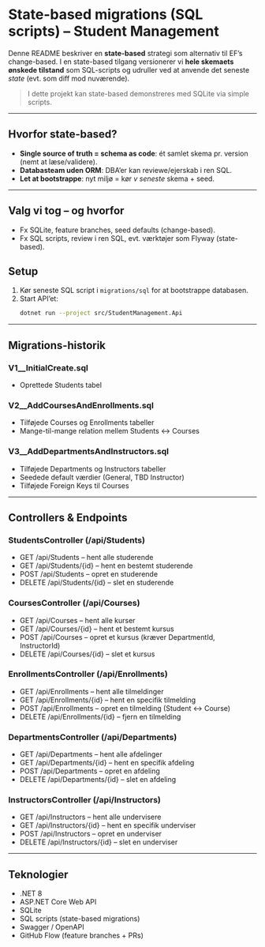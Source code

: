 ﻿# State-based migrations (SQL scripts) – Student Management

Denne README beskriver en **state-based** strategi som alternativ til EF’s change-based.
I en state-based tilgang versionerer vi **hele skemaets ønskede tilstand** som SQL-scripts og udruller ved at anvende det seneste *state* (evt. som diff mod nuværende).

> I dette projekt kan state-based demonstreres med SQLite via simple scripts.

---

## Hvorfor state-based?
-  **Single source of truth = schema as code**: ét samlet skema pr. version (nemt at læse/validere).
-  **Databasteam uden ORM**: DBA’er kan reviewe/ejerskab i ren SQL.
-  **Let at bootstrappe**: nyt miljø = kør *v seneste* skema + seed.

---

## Valg vi tog – og hvorfor
- Fx SQLite, feature branches, seed defaults (change-based).
- Fx SQL scripts, review i ren SQL, evt. værktøjer som Flyway (state-based).

## Setup
1. Kør seneste SQL script i `migrations/sql` for at bootstrappe databasen.
2. Start API’et:
   ```bash
   dotnet run --project src/StudentManagement.Api

---

## Migrations-historik
### V1__InitialCreate.sql
- Oprettede Students tabel
### V2__AddCoursesAndEnrollments.sql
- Tilføjede Courses og Enrollments tabeller
- Mange-til-mange relation mellem Students ↔ Courses
### V3__AddDepartmentsAndInstructors.sql
- Tilføjede Departments og Instructors tabeller
- Seedede default værdier (General, TBD Instructor)
- Tilføjede Foreign Keys til Courses

---

## Controllers & Endpoints

### StudentsController (/api/Students)
- GET /api/Students – hent alle studerende
- GET /api/Students/{id} – hent en bestemt studerende
- POST /api/Students – opret en studerende
- DELETE /api/Students/{id} – slet en studerende

### CoursesController (/api/Courses)
- GET /api/Courses – hent alle kurser
- GET /api/Courses/{id} – hent et bestemt kursus
- POST /api/Courses – opret et kursus (kræver DepartmentId, InstructorId)
- DELETE /api/Courses/{id} – slet et kursus

### EnrollmentsController (/api/Enrollments)
- GET /api/Enrollments – hent alle tilmeldinger
- GET /api/Enrollments/{id} – hent en specifik tilmelding
- POST /api/Enrollments – opret en tilmelding (Student ↔ Course)
- DELETE /api/Enrollments/{id} – fjern en tilmelding

### DepartmentsController (/api/Departments)
- GET /api/Departments – hent alle afdelinger
- GET /api/Departments/{id} – hent en specifik afdeling
- POST /api/Departments – opret en afdeling
- DELETE /api/Departments/{id} – slet en afdeling

### InstructorsController (/api/Instructors)
- GET /api/Instructors – hent alle undervisere
- GET /api/Instructors/{id} – hent en specifik underviser
- POST /api/Instructors – opret en underviser
- DELETE /api/Instructors/{id} – slet en underviser

---

## Teknologier
- .NET 8
- ASP.NET Core Web API
- SQLite
- SQL scripts (state-based migrations)
- Swagger / OpenAPI
- GitHub Flow (feature branches + PRs)